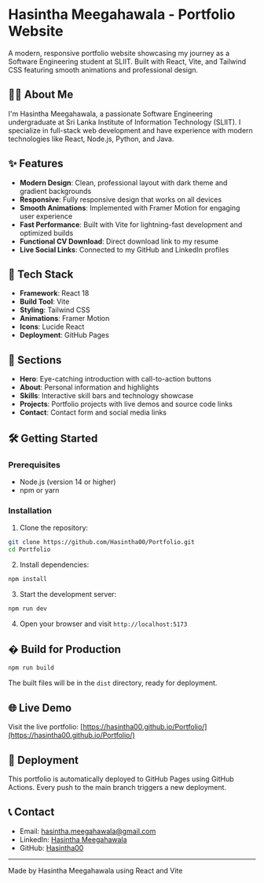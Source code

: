 # Hasintha Meegahawala - Portfolio Website

A modern, responsive portfolio website showcasing my journey as a Software Engineering student at SLIIT. Built with React, Vite, and Tailwind CSS featuring smooth animations and professional design.

## 👨‍💻 About Me

I'm Hasintha Meegahawala, a passionate Software Engineering undergraduate at Sri Lanka Institute of Information Technology (SLIIT). I specialize in full-stack web development and have experience with modern technologies like React, Node.js, Python, and Java.

## ✨ Features

- **Modern Design**: Clean, professional layout with dark theme and gradient backgrounds
- **Responsive**: Fully responsive design that works on all devices
- **Smooth Animations**: Implemented with Framer Motion for engaging user experience
- **Fast Performance**: Built with Vite for lightning-fast development and optimized builds
- **Functional CV Download**: Direct download link to my resume
- **Live Social Links**: Connected to my GitHub and LinkedIn profiles

## 🚀 Tech Stack

- **Framework**: React 18
- **Build Tool**: Vite
- **Styling**: Tailwind CSS
- **Animations**: Framer Motion
- **Icons**: Lucide React
- **Deployment**: GitHub Pages

## 📱 Sections

- **Hero**: Eye-catching introduction with call-to-action buttons
- **About**: Personal information and highlights
- **Skills**: Interactive skill bars and technology showcase
- **Projects**: Portfolio projects with live demos and source code links
- **Contact**: Contact form and social media links

## 🛠️ Getting Started

### Prerequisites

- Node.js (version 14 or higher)
- npm or yarn

### Installation

1. Clone the repository:
```bash
git clone https://github.com/Hasintha00/Portfolio.git
cd Portfolio
```

2. Install dependencies:
```bash
npm install
```

3. Start the development server:
```bash
npm run dev
```

4. Open your browser and visit `http://localhost:5173`

## � Build for Production

```bash
npm run build
```

The built files will be in the `dist` directory, ready for deployment.

## 🌐 Live Demo

Visit the live portfolio: [https://hasintha00.github.io/Portfolio/](https://hasintha00.github.io/Portfolio/)

## 🚀 Deployment

This portfolio is automatically deployed to GitHub Pages using GitHub Actions. Every push to the main branch triggers a new deployment.

## 📞 Contact

- Email: hasintha.meegahawala@gmail.com
- LinkedIn: [Hasintha Meegahawala](https://www.linkedin.com/in/hasintha-meegahawela-7a206b348/)
- GitHub: [Hasintha00](https://github.com/Hasintha00)

---

Made by Hasintha Meegahawala using React and Vite
